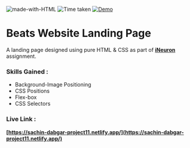 ![made-with-HTML](https://img.shields.io/badge/Made%20with-HTML%20&%20CSS-orange?style=for-the-badge)
![Time taken](https://img.shields.io/badge/Time%20Taken-03Days-black?style=for-the-badge&logo=Clockify)
[![Demo](https://img.shields.io/badge/See%20Demo-Visit-3d4349?style=for-the-badge&logo=web)](https://vasu-beats-landing-page.netlify.app/)

# Beats Website Landing Page

A landing page designed using pure HTML & CSS as part of **[iNeuron](https://ineuron.ai/ "iNeuron")** assignment.

### Skills Gained :

-   Background-Image Positioning
-   CSS Positions
-   Flex-box
-   CSS Selectors

### Live Link :

**[https://sachin-dabgar-project11.netlify.app/](https://sachin-dabgar-project11.netlify.app/)**
